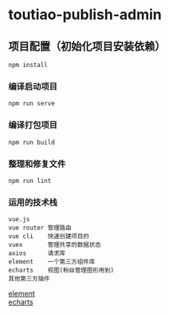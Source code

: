 # toutiao-publish-admin

## 项目配置（初始化项目安装依赖）
```
npm install
```

### 编译启动项目
```
npm run serve
```

### 编译打包项目
```
npm run build
```

### 整理和修复文件
```
npm run lint
```

### 运用的技术栈
```
vue.js
vue router 管理路由
vue cli    快速创建项目的
vuex       管理共享的数据状态
axios      请求库
element    一个第三方组件库
echarts    视图(粉丝管理图形用到)
其他第三方插件
```
[element](https://element.eleme.cn/#/zh-CN)  
[echarts](https://echarts.apache.org/examples/zh/index.html#chart-type-line)

